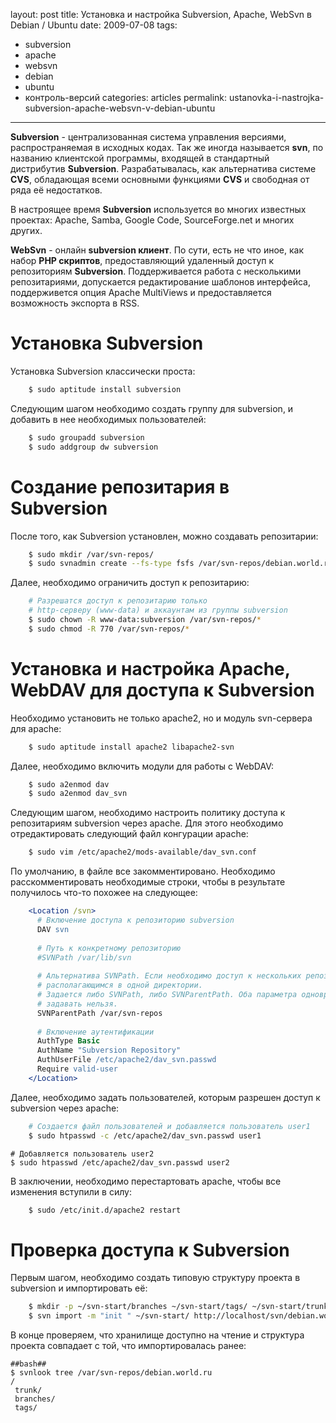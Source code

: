 layout: post
title: Установка и настройка Subversion, Apache, WebSvn в Debian / Ubuntu
date: 2009-07-08
tags:
- subversion
-  apache
-  websvn
-  debian
-  ubuntu
-  контроль-версий
categories: articles
permalink: ustanovka-i-nastrojka-subversion-apache-websvn-v-debian-ubuntu
---
**Subversion** - централизованная система управления версиями, распространяемая в исходных кодах. Так же иногда называется **svn**, по названию клиентской программы, входящей в стандартный дистрибутив **Subversion**. Разрабатывалась, как альтернатива системе **CVS**, обладающая всеми основными функциями **CVS** и свободная от ряда её недостатков.

В настроящее время **Subversion** используется во многих известных проектах: Apache, Samba, Google Code, SourceForge.net и многих других.

**WebSvn** - онлайн **subversion клиент**. По сути, есть не что иное, как набор **PHP скриптов**, предоставляющий удаленный доступ к репозиториям **Subversion**. Поддерживается работа с несколькими репозитариями, допускается редактирование шаблонов интерфейса, поддерживется опция Apache MultiViews и предоставляется возможность экспорта в RSS.

<!-- more -->
Установка Subversion
==============
Установка Subversion классически проста:

``` bash
    $ sudo aptitude install subversion
```
Следующим шагом необходимо создать группу для subversion, и добавить в нее необходимых пользователей:

``` bash
    $ sudo groupadd subversion
    $ sudo addgroup dw subversion
```
Создание репозитария в Subversion
========================
После того, как Subversion установлен, можно создавать репозитарии:

``` bash
    $ sudo mkdir /var/svn-repos/
    $ sudo svnadmin create --fs-type fsfs /var/svn-repos/debian.world.ru
```
Далее, необходимо ограничить доступ к репозитарию:

``` bash
    # Разрешатся доступ к репозитарию только 
    # http-серверу (www-data) и аккаунтам из группы subversion
    $ sudo chown -R www-data:subversion /var/svn-repos/*
    $ sudo chmod -R 770 /var/svn-repos/*
```
Установка и настройка Apache, WebDAV для доступа к Subversion
============================================
Необходимо установить не только apache2, но и модуль svn-сервера для apache:

``` bash
    $ sudo aptitude install apache2 libapache2-svn
```
Далее, необходимо включить модули для работы с WebDAV:

``` bash
    $ sudo a2enmod dav
    $ sudo a2enmod dav_svn
```
Следующим шагом, необходимо настроить политику доступа к репозитариям subversion через apache. Для  этого необходимо отредактировать следующий файл конгурации apache:

``` bash
    $ sudo vim /etc/apache2/mods-available/dav_svn.conf
```
По умолчанию, в файле все закомментировано. Необходимо расскомментировать необходимые строки, чтобы в результате получилось что-то похожее на следующее:

``` apache
    <Location /svn>
      # Включение доступа к репозиторию subversion
      DAV svn
    
      # Путь к конкретному репозиторию
      #SVNPath /var/lib/svn
    
      # Альтернатива SVNPath. Если необходимо доступ к нескольких репозиториям,
      # располагающимся в одной директории.
      # Задается либо SVNPath, либо SVNParentPath. Оба параметра одновременно
      # задавать нельзя.
      SVNParentPath /var/svn-repos
    
      # Включение аутентификации
      AuthType Basic
      AuthName "Subversion Repository"
      AuthUserFile /etc/apache2/dav_svn.passwd
      Require valid-user
    </Location>
```
Далее, необходимо задать пользователей, которым разрешен доступ к subversion через apache:

``` bash
    # Создается файл пользователей и добавляется пользователь user1
    $ sudo htpasswd -c /etc/apache2/dav_svn.passwd user1
```
    # Добавляется пользователь user2
    $ sudo htpasswd /etc/apache2/dav_svn.passwd user2

В заключении, необходимо перестартовать apache, чтобы все изменения вступили в силу:

``` bash
    $ sudo /etc/init.d/apache2 restart
```
Проверка доступа к Subversion
=====================
Первым шагом, необходимо создать типовую структуру проекта в subversion и импортировать её:

``` bash
    $ mkdir -p ~/svn-start/branches ~/svn-start/tags/ ~/svn-start/trunk/
    $ svn import -m "init " ~/svn-start/ http://localhost/svn/debian.world.ru/
```
В конце проверяем, что хранилище доступно на чтение и структура проекта совпадает с той, что импортировалась ранее:

    ##bash##
    $ svnlook tree /var/svn-repos/debian.world.ru
    /
     trunk/
     branches/
     tags/
